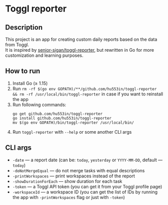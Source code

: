 # Toggl reporter

## Description

This project is an app for creating custom daily reports based on the data from Toggl.\
It is inspired by [senior-sigan/toggl-reporter](https://github.com/senior-sigan/toggl-reporter), but rewritten in Go for
more customization and learning purposes.

## How to run

1. Install Go (≥ 1.15)
2. Run `rm -rf $(go env GOPATH)/**/github.com/hu553in/toggl-reporter && rm -rf /usr/local/bin/toggl-reporter` in case if
   you want to reinstall the app
3. Run following commands:
    ```
    go get github.com/hu553in/toggl-reporter
    go install github.com/hu553in/toggl-reporter
    mv $(go env GOPATH)/bin/toggl-reporter /usr/local/bin/
    ```
4. Run `toggl-reporter` with `--help` or some another CLI args

## CLI args

* `-date` — a report date (can be: `today`, `yesterday` or `YYYY-MM-DD`, default — `today`)
* `-doNotMergeEqual` — do not merge tasks with equal descriptions
* `-printWorkspaces` — print workspaces instead of the report
* `-showDurationForEach` — show duration for each task
* `-token` — a Toggl API token (you can get it from your Toggl profile page)
* `-workspaceId` — a workspace ID (you can get the list of IDs by running the app with `-printWorkspaces` flag or just
  with `-token`)
